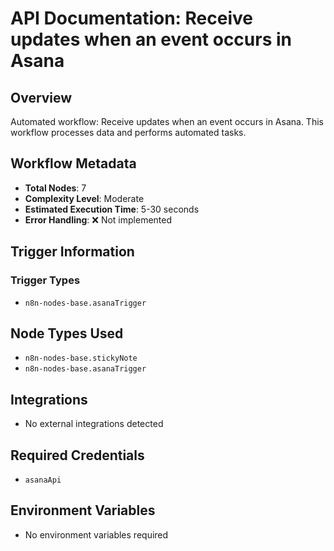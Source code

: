 # API Documentation: Receive updates when an event occurs in Asana

## Overview
Automated workflow: Receive updates when an event occurs in Asana. This workflow processes data and performs automated tasks.

## Workflow Metadata
- **Total Nodes**: 7
- **Complexity Level**: Moderate
- **Estimated Execution Time**: 5-30 seconds
- **Error Handling**: ❌ Not implemented

## Trigger Information
### Trigger Types
- `n8n-nodes-base.asanaTrigger`

## Node Types Used
- `n8n-nodes-base.stickyNote`
- `n8n-nodes-base.asanaTrigger`

## Integrations
- No external integrations detected

## Required Credentials
- `asanaApi`

## Environment Variables
- No environment variables required
